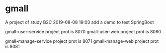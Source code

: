 # gmall
A project of study B2C
2019-08-08 19:03 add a demo to test SpringBoot

gmall-user-service project prot is 8070
gmall-user-web project prot is 8080


gmall-manage-service project prot is 8071
gmall-manage-web project prot is 8081